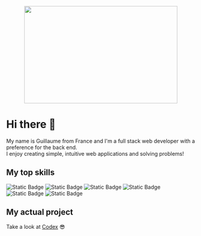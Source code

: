 <p align=center>
  <img src=https://github.com/Guillaume-SE/Guillaume-SE/assets/100344718/c14262a1-3187-45dd-82cf-8e0d19c6f334 height="260" width=90%>
</p>

# Hi there 👋

My name is Guillaume from France and I'm a full stack web developer with a preference for the back end.  
I enjoy creating simple, intuitive web applications and solving problems!

## My top skills  

![Static Badge](https://img.shields.io/badge/html-FD501A?style=for-the-badge&logo=html5&logoColor=white)
![Static Badge](https://img.shields.io/badge/css-306AF1?style=for-the-badge&logo=css3&logoColor=white)
![Static Badge](https://img.shields.io/badge/javascript-EFD81B?style=for-the-badge&logo=javascript&logoColor=black)
![Static Badge](https://img.shields.io/badge/typescript-387CC8?style=for-the-badge&logo=typescript&logoColor=white)
![Static Badge](https://img.shields.io/badge/node.js-6DA55F?style=for-the-badge&logo=node.js&logoColor=white)
![Static Badge](https://img.shields.io/badge/adonis-4031A9?style=for-the-badge&logo=adonisjs&logoColor=white)

## My actual project

Take a look at [Codex](https://github.com/Guillaume-SE/Codex) :sunglasses:
